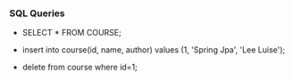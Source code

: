 
### SQL Queries

- SELECT * FROM COURSE;

- insert into course(id, name, author) values (1, 'Spring Jpa', 'Lee Luise');

- delete from course where id=1;
